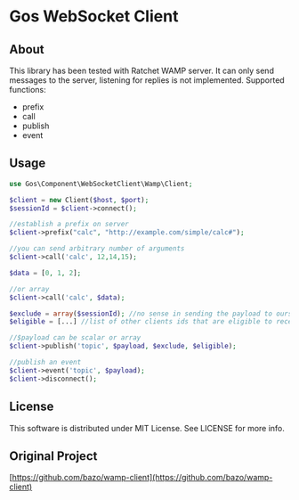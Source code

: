 # Gos WebSocket Client

## About

This library has been tested with Ratchet WAMP server. It can only send messages to the server, listening for replies is not implemented.
Supported functions:
 - prefix
 - call
 - publish
 - event

## Usage

```php
use Gos\Component\WebSocketClient\Wamp\Client;

$client = new Client($host, $port);
$sessionId = $client->connect();

//establish a prefix on server
$client->prefix("calc", "http://example.com/simple/calc#");

//you can send arbitrary number of arguments
$client->call('calc', 12,14,15);

$data = [0, 1, 2];

//or array
$client->call('calc', $data);

$exclude = array($sessionId); //no sense in sending the payload to ourselves
$eligible = [...] //list of other clients ids that are eligible to receive this payload

//$payload can be scalar or array
$client->publish('topic', $payload, $exclude, $eligible);

//publish an event
$client->event('topic', $payload);
$client->disconnect();
```

## License
This software is distributed under MIT License. See LICENSE for more info.

## Original Project
[https://github.com/bazo/wamp-client](https://github.com/bazo/wamp-client)
